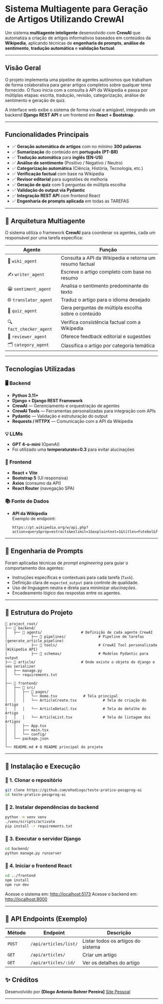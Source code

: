 # Sistema Multiagente para Geração de Artigos Utilizando CrewAI

Um sistema **multiagente inteligente** desenvolvido com **CrewAI** que automatiza a criação de artigos informativos baseados em conteúdos da **Wikipedia**, aplicando técnicas de **engenharia de prompts**, **análise de sentimento**, **tradução automática** e **validação factual**.

---

## Visão Geral

O projeto implementa uma pipeline de agentes autônomos que trabalham de forma colaborativa para gerar artigos completos sobre qualquer tema fornecido. O fluxo inicia com a consulta à API da Wikipedia e passa por múltiplas etapas: escrita, tradução, revisão, categorização, análise de sentimento e geração de quiz.

A interface web exibe o sistema de forma visual e amigável, integrando um backend **Django REST API** e um frontend em **React + Bootstrap**.

---

## Funcionalidades Principais

- ✅ **Geração automática de artigos** com no mínimo **300 palavras**
- ✅ **Sumarização** do conteúdo em **português (PT-BR)**
- ✅ **Tradução automática** para **inglês (EN-US)**
- ✅ **Análise de sentimento** (Positivo / Negativo / Neutro)
- ✅ **Categorização automática** (Ciência, História, Tecnologia, etc.)
- ✅ **Verificação factual** com base na Wikipedia
- ✅ **Revisor editorial** para sugestões de melhoria
- ✅ **Geração de quiz** com 5 perguntas de múltipla escolha
- ✅ **Validação do output via Pydantic**
- ✅ **Integração REST API** com frontend React
- ✅ **Engenharia de prompts aplicada** em todas as TAREFAS

---

## 🧩 Arquitetura Multiagente

O sistema utiliza o framework **CrewAI** para coordenar os agentes, cada um responsável por uma tarefa específica:

| Agente | Função |
|--------|--------|
| 🧭 `wiki_agent` | Consulta a API da Wikipedia e retorna um resumo factual |
| ✍️ `writer_agent` | Escreve o artigo completo com base no resumo |
| 😀 `sentiment_agent` | Analisa o sentimento predominante do texto |
| 🌐 `translator_agent` | Traduz o artigo para o idioma desejado |
| 🧠 `quiz_agent` | Gera perguntas de múltipla escolha sobre o conteúdo |
| 🔍 `fact_checker_agent` | Verifica consistência factual com a Wikipedia |
| 📝 `reviewer_agent` | Oferece feedback editorial e sugestões |
| 🗂️ `category_agent` | Classifica o artigo por categoria temática |

---

## Tecnologias Utilizadas

### 🖥️ Backend
- **Python 3.11+**
- **Django + Django REST Framework**
- **CrewAI** — Gerenciamento e orquestração de agentes
- **CrewAI Tools** — Ferramentas personalizadas para integração com APIs
- **Pydantic** — Validação e estruturação do output
- **Requests / HTTPX** — Comunicação com a API da Wikipedia

### 💡 LLMs
- **GPT 4-o-mini** (OpenAI)
- Foi utilizado uma **temperaturate=0.3** para evitar alucinações

### 🎨 Frontend
- **React + Vite**
- **Bootstrap 5** (UI responsiva)
- **Axios** (consumo da API)
- **React Router** (navegação SPA)

### 📚 Fonte de Dados
- **API da Wikipedia**  
  Exemplo de endpoint:  
  ```
  https://pt.wikipedia.org/w/api.php?action=query&prop=extracts&exlimit=1&explaintext=1&titles=Futebol&format=json&utf8=1&redirects=1
  ```

---

## 🧠 Engenharia de Prompts

Foram aplicadas técnicas de *prompt engineering* para guiar o comportamento dos agentes:
- Instruções específicas e contextuais para cada tarefa (`Task`).
- Definição clara de `expected_output` para controle de qualidade.
- Uso de linguagem neutra e direta para minimizar *alucinações*.
- Encadeamento lógico das respostas entre os agentes.
---

## 🧪 Estrutura do Projeto

```
📂 project_root/
├── 📁 backend/
│   ├── 📁 agents/                  # Definição de cada agente CrewAI
│           ├── 📁 pipelines/               # Pipeline de tarefas (generate_article_pipeline)
│           ├── 📁 tools/                   # CrewAI Tool personalizada (Wikipedia API)
│           ├── 📁 schemas/                 # Modelos Pydantic para output
├── 📁 article/                     # Onde existe o objeto do django e seu serializer         
│   ├── manage.py
│   └── requirements.txt
│
├── 📁 frontend/
│   ├── 📁 src/
│   │   ├── 📁 pages/
│   │   │   └── Home.tsx            # Tela principal
│   │   │   └── ArticleCreate.tsx            # Tela de criação do Artigo
│   │   │   └── ArticleDetail.tsx            # Tela de detalhe do Artigo
│   │   │   └── ArticleList.tsx              # Tela de listagem dos Artigos
│   │   ├── App.tsx
│   │   ├── main.tsx
│   │   └── config/
│   └── package.json
│
└── README.md # O README principal do projeto 
```

---

## 🧰 Instalação e Execução

### 🔹 1. Clonar o repositório
```bash
git clone https://github.com/ehodiogo/teste-pratico-pesqprog-ai
cd teste-pratico-pesqprog-ai
```

### 🔹 2. Instalar dependências do backend
```bash
python -m venv venv
./venv/scripts/activate
pip install -r requirements.txt
```

### 🔹 3. Executar o servidor Django
```bash
cd backend/
python manage.py runserver
```

### 🔹 4. Iniciar o frontend React
```bash
cd ../frontend
npm install
npm run dev
```

Acesse o sistema em: [http://localhost:5173](http://localhost:5173)
Acesse o backend em: [http://localhost:8000](http://localhost:8000)

---

## 🔐 API Endpoints (Exemplo)

| Método | Endpoint              | Descrição                          |
|--------|-----------------------|------------------------------------|
| `POST` | `/api/articles/list/` | Listar todos os artigos do sistema |
| `GET` | `/api/articles/`      | Criar um artigo                    |
| `GET` | `/api/articles/:id/`  | Ver os detalhes do artigo          |

## ✨ Créditos

Desenvolvido por **[Diogo Antonio Bohrer Pereira]** [Site Pessoal](https://diogoantonio.dev)

---